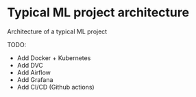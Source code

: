 # Typical ML project architecture
Architecture of a typical ML project

TODO:
- Add Docker + Kubernetes
- Add DVC
- Add Airflow
- Add Grafana
- Add CI/CD (Github actions)
